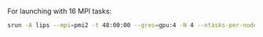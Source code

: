 For launching with 16 MPI tasks:
```bash
srun -A lips --mpi=pmi2 -t 48:00:00 --gres=gpu:4 -N 4 --ntasks-per-node 4 python launch_translation.py -n translation_16mpi
```
